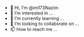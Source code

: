 - 👋 Hi, I’m @im173Nazim
- 👀 I’m interested in ...
- 🌱 I’m currently learning ...
- 💞️ I’m looking to collaborate on ...
- 📫 How to reach me ...

<!---
im173Nazim/im173Nazim is a ✨ special ✨ repository because its `README.md` (this file) appears on your GitHub profile.
You can click the Preview link to take a look at your changes.
--->
